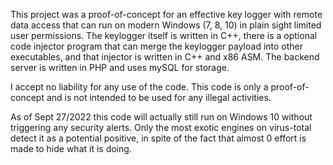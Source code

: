 This project was a proof-of-concept for an effective key logger with remote data access that can run on modern Windows (7, 8, 10) in plain sight limited user permissions.
The keylogger itself is written in C++, there is a optional code injector program that can merge the keylogger payload into other executables, and that injector is written in C++ and x86 ASM.
The backend server is written in PHP and uses mySQL for storage.

I accept no liability for any use of the code. This code is only a proof-of-concept and is not intended to be used for any illegal activities.

As of Sept 27/2022 this code will actually still run on Windows 10 without triggering any security alerts. Only the most exotic engines on virus-total detect it as a potential positive, in spite of the fact that almost 0 effort is made to hide what it is doing.
